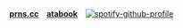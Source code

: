 <div align = "center">

  
⠀⠀


⠀⠀[**prns.cc**](https://pronouns.cc/@Snowcorpse)⠀   [ **atabook**](https://aliceinborderlanddd.atabook.org/)⠀
[![spotify-github-profile](https://spotify-github-profile.kittinanx.com/api/view?uid=31e7elglkdys723hifber2ba5cpm&cover_image=true&theme=default&show_offline=true&background_color=121212&interchange=false&bar_color_cover=true)](https://github.com/kittinan/spotify-github-profile)
